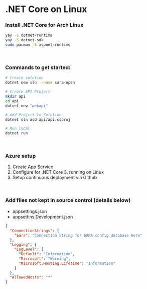 # .NET Core on Linux

### Install .NET Core for Arch Linux

```bash
yay -S dotnet-runtime
yay -S dotnet-sdk
sudo pacman -S aspnet-runtime
```

<br />

### Commands to get started:

```bash
# Create solution
dotnet new sln --name sara-open

# Create API Project
mkdir api
cd api
dotnet new "webapi"

# Add Project to Solution
dotnet sln add api/api.csproj

# Run local
dotnet run
```

<br />

### Azure setup

1. Create App Service
2. Configure for .NET Core 3, running on Linux
3. Setup continuous deployment via Github

<br />

### Add files not kept in source control (details below)

- appsettings.json
- appsettins.Development.json

```json
{
  "ConnectionStrings": {
    "Sara": "Connection String for SARA config database here"
  },
  "Logging": {
    "LogLevel": {
      "Default": "Information",
      "Microsoft": "Warning",
      "Microsoft.Hosting.Lifetime": "Information"
    }
  },
  "AllowedHosts": "*"
}
```
